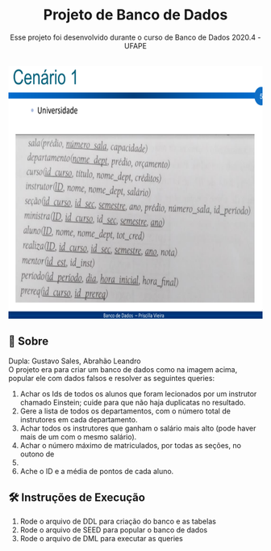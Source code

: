 <div align="center">
  <h1>Projeto de Banco de Dados</h1>
</div>

<p align="center">Esse projeto foi desenvolvido durante o curso de Banco de Dados 2020.4 - UFAPE</p>

<br />
<div align="center">
  <img src=".github/bd_cenario.png" alt="Cenario Universidade" height="500">
</div>

## 📜 Sobre
Dupla: Gustavo Sales, Abrahão Leandro 
<br />
O projeto era para criar um banco de dados como na imagem acima, popular ele com dados falsos e resolver as seguintes queries: 
1. Achar os Ids de todos os alunos que foram lecionados por um instrutor
chamado Einstein; cuide para que não haja duplicatas no resultado.
2. Gere a lista de todos os departamentos, com o número total de instrutores em
cada departamento.
3. Achar todos os instrutores que ganham o salário mais alto (pode haver mais de
um com o mesmo salário).
4. Achar o número máximo de matriculados, por todas as seções, no outono de
2019.
5. Ache o ID e a média de pontos de cada aluno.

## 🛠 Instruções de Execução
1. Rode o arquivo de DDL para criação do banco e as tabelas
2. Rode o arquivo de SEED para popular o banco de dados
3. Rode o arquivo de DML para executar as queries
